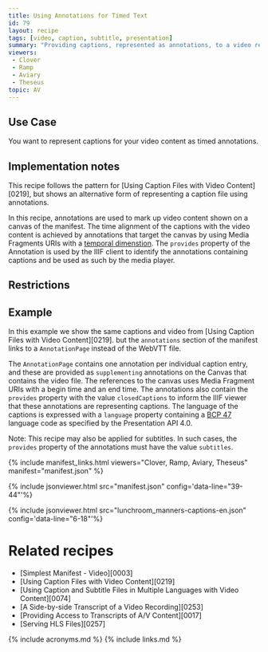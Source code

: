 ```yaml
---
title: Using Annotations for Timed Text
id: 79
layout: recipe
tags: [video, caption, subtitle, presentation]
summary: "Providing captions, represented as annotations, to a video resource."
viewers:
 - Clover
 - Ramp
 - Aviary
 - Theseus
topic: AV
---
```


## Use Case

You want to represent captions for your video content as timed annotations.

## Implementation notes

This recipe follows the pattern for [Using Caption Files with Video Content][0219], but shows an alternative form of representing a caption file using annotations.

In this recipe, annotations are used to mark up video content shown on a canvas of the manifest. The time alignment of the captions with the video content is achieved by annotations that target the canvas by using Media Fragments URIs with a [temporal dimenstion](https://www.w3.org/TR/media-frags/#naming-time). The `provides` property of the Annotation is used by the IIIF client to identify the annotations containing captions and be used as such by the media player. 

## Restrictions



## Example

In this example we show the same captions and video from [Using Caption Files with Video Content][0219]. but the `annotations` section of the manifest links to a `AnnotationPage` instead of the WebVTT file.

The `AnnotationPage` contains one annotation per individual caption entry, and these are provided as `supplementing` annotations on the Canvas that contains the video file. The references to the canvas uses Media Fragment URIs with a begin time and an end time. The annotations also contain the `provides` property with the value `closedCaptions` to inform the IIIF viewer that these annotations are representing captions. The language of the captions is expressed with a `language` property containing a [BCP 47](https://tools.ietf.org/html/bcp47) language code as specified by the Presentation API 4.0.

Note: This recipe may also be applied for subtitles. In such cases, the `provides` property of the annotations must have the value `subtitles`. 

{% include manifest_links.html viewers="Clover, Ramp, Aviary, Theseus" manifest="manifest.json" %}

{% include jsonviewer.html src="manifest.json" config='data-line="39-44"'%}

{% include jsonviewer.html src="lunchroom_manners-captions-en.json" config='data-line="6-18"'%}

# Related recipes

- [Simplest Manifest - Video][0003]
- [Using Caption Files with Video Content][0219]
- [Using Caption and Subtitle Files in Multiple Languages with Video Content][0074]
- [A Side-by-side Transcript of a Video Recording][0253]
- [Providing Access to Transcripts of A/V Content][0017]
- [Serving HLS Files][0257]

{% include acronyms.md %}
{% include links.md %}
